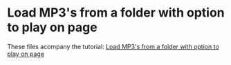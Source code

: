 Load MP3's from a folder with option to play on page
=============

These files acompany the tutorial: [Load MP3's from a folder with option to play on page](http://daveismyname.com/load-mp3-s-from-a-folder-with-option-to-play-on-page-bp)


